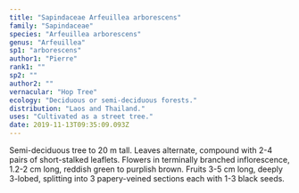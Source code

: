 ```yaml
---
title: "Sapindaceae Arfeuillea arborescens"
family: "Sapindaceae"
species: "Arfeuillea arborescens"
genus: "Arfeuillea"
sp1: "arborescens"
author1: "Pierre"
rank1: ""
sp2: ""
author2: ""
vernacular: "Hop Tree"
ecology: "Deciduous or semi-deciduous forests."
distribution: "Laos and Thailand."
uses: "Cultivated as a street tree."
date: 2019-11-13T09:35:09.093Z
---
```

Semi-deciduous tree to 20 m tall. Leaves alternate, compound with 2-4 pairs of short-stalked leaflets. Flowers in terminally branched inflorescence, 1.2-2 cm long, reddish green to purplish brown. Fruits 3-5 cm long, deeply 3-lobed, splitting into 3 papery-veined sections each with 1-3 black seeds.